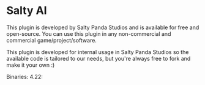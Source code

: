 # Salty AI

This plugin is developed by Salty Panda Studios and is available for free and open-source. You can use this plugin in any non-commercial and commercial game/project/software. 

This plugin is developed for internal usage in Salty Panda Studios so the available code is tailored to our needs, but you're always free to fork and make it your own :) 

Binaries:
4.22:
